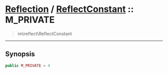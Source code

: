 # [Reflection](reflect.md) / [ReflectConstant](reflect-ReflectConstant.md) :: M_PRIVATE
 > im\reflect\ReflectConstant
____

## Synopsis
```php
public M_PRIVATE = 4
```
